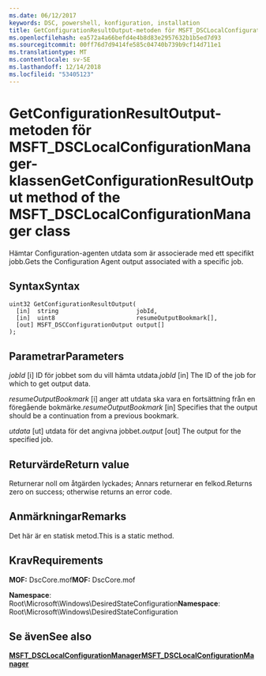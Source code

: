 ```yaml
---
ms.date: 06/12/2017
keywords: DSC, powershell, konfiguration, installation
title: GetConfigurationResultOutput-metoden för MSFT_DSCLocalConfigurationManager-klassen
ms.openlocfilehash: ea572a4a66befd4e4b8d83e2957632b1b5ed7d93
ms.sourcegitcommit: 00ff76d7d9414fe585c04740b739b9cf14d711e1
ms.translationtype: MT
ms.contentlocale: sv-SE
ms.lasthandoff: 12/14/2018
ms.locfileid: "53405123"
---
```

# <a name="getconfigurationresultoutput-method-of-the-msftdsclocalconfigurationmanager-class"></a><span data-ttu-id="bc0c4-103">GetConfigurationResultOutput-metoden för MSFT_DSCLocalConfigurationManager-klassen</span><span class="sxs-lookup"><span data-stu-id="bc0c4-103">GetConfigurationResultOutput method of the MSFT_DSCLocalConfigurationManager class</span></span>

<span data-ttu-id="bc0c4-104">Hämtar Configuration-agenten utdata som är associerade med ett specifikt jobb.</span><span class="sxs-lookup"><span data-stu-id="bc0c4-104">Gets the Configuration Agent output associated with a specific job.</span></span>

## <a name="syntax"></a><span data-ttu-id="bc0c4-105">Syntax</span><span class="sxs-lookup"><span data-stu-id="bc0c4-105">Syntax</span></span>

```mof
uint32 GetConfigurationResultOutput(
  [in]  string                      jobId,
  [in]  uint8                       resumeOutputBookmark[],
  [out] MSFT_DSCConfigurationOutput output[]
);
```

## <a name="parameters"></a><span data-ttu-id="bc0c4-106">Parametrar</span><span class="sxs-lookup"><span data-stu-id="bc0c4-106">Parameters</span></span>

<span data-ttu-id="bc0c4-107">*jobId* \[i\] ID för jobbet som du vill hämta utdata.</span><span class="sxs-lookup"><span data-stu-id="bc0c4-107">*jobId* \[in\] The ID of the job for which to get output data.</span></span>

<span data-ttu-id="bc0c4-108">*resumeOutputBookmark* \[i\] anger att utdata ska vara en fortsättning från en föregående bokmärke.</span><span class="sxs-lookup"><span data-stu-id="bc0c4-108">*resumeOutputBookmark* \[in\] Specifies that the output should be a continuation from a previous bookmark.</span></span>

<span data-ttu-id="bc0c4-109">*utdata* \[ut\] utdata för det angivna jobbet.</span><span class="sxs-lookup"><span data-stu-id="bc0c4-109">*output* \[out\] The output for the specified job.</span></span>

## <a name="return-value"></a><span data-ttu-id="bc0c4-110">Returvärde</span><span class="sxs-lookup"><span data-stu-id="bc0c4-110">Return value</span></span>

<span data-ttu-id="bc0c4-111">Returnerar noll om åtgärden lyckades; Annars returnerar en felkod.</span><span class="sxs-lookup"><span data-stu-id="bc0c4-111">Returns zero on success; otherwise returns an error code.</span></span>

## <a name="remarks"></a><span data-ttu-id="bc0c4-112">Anmärkningar</span><span class="sxs-lookup"><span data-stu-id="bc0c4-112">Remarks</span></span>

<span data-ttu-id="bc0c4-113">Det här är en statisk metod.</span><span class="sxs-lookup"><span data-stu-id="bc0c4-113">This is a static method.</span></span>

## <a name="requirements"></a><span data-ttu-id="bc0c4-114">Krav</span><span class="sxs-lookup"><span data-stu-id="bc0c4-114">Requirements</span></span>

<span data-ttu-id="bc0c4-115">**MOF:** DscCore.mof</span><span class="sxs-lookup"><span data-stu-id="bc0c4-115">**MOF:** DscCore.mof</span></span>

<span data-ttu-id="bc0c4-116">**Namespace**: Root\Microsoft\Windows\DesiredStateConfiguration</span><span class="sxs-lookup"><span data-stu-id="bc0c4-116">**Namespace**: Root\Microsoft\Windows\DesiredStateConfiguration</span></span>

## <a name="see-also"></a><span data-ttu-id="bc0c4-117">Se även</span><span class="sxs-lookup"><span data-stu-id="bc0c4-117">See also</span></span>

[<span data-ttu-id="bc0c4-118">**MSFT_DSCLocalConfigurationManager**</span><span class="sxs-lookup"><span data-stu-id="bc0c4-118">**MSFT_DSCLocalConfigurationManager**</span></span>](msft-dsclocalconfigurationmanager.md)